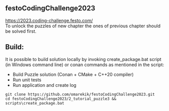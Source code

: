 ## festoCodingChallenge2023
https://2023.coding-challenge.festo.com/  
To unlock the puzzles of new chapter the ones of previous chapter should be solved first. 

## Build:
It is possible to build solution locally by invoking create_package.bat script (in Windows command line) or conan commands as mentioned in the script:  
 * Build Puzzle solution (Conan + CMake + C++20 compiler)
 * Run unit tests
 * Run application and create log
```
git clone https://github.com/omarekik/festoCodingChallenge2023.git 
cd festoCodingChallenge2023/2_tutorial_puzzle3 && scripts\create_package.bat
```

